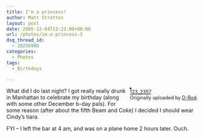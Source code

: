 ```yaml
---
title: I’m a princess!
author: Matt Stratton
layout: post
date: 2005-12-04T13:23:00+00:00
url: /photos/im-a-princess-3
dsq_thread_id:
  - 28256990
categories:
  - Photos
tags:
  - Birthdays

---
```

<div style="float:right;margin-left:10px;margin-bottom:10px;">
  <a title="photo sharing" href="http://www.flickr.com/photos/d-rod/69991845/"><img style="border:solid 2px #000000;" src="http://static.flickr.com/35/69991845_009dacc2c1_m.jpg" alt="" /></a><br /> <span style="font-size:.9em;margin-top:0;"> <a href="http://www.flickr.com/photos/d-rod/69991845/">123_2357</a><br /> Originally uploaded by <a href="http://www.flickr.com/people/d-rod/">D-Rod</a>. </span>
</div>

What did I do last night? I got really really drunk in Manhattan to celebrate my birthday (along with some other December b-day pals). For some reason (after about the fifth Beam and Coke) I decided I should wear Cindy&#8217;s tiara.

FYI &#8211; I left the bar at 4 am, and was on a plane home 2 hours later. Ouch.